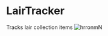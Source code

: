 # LairTracker
Tracks lair collection items
![hrronmN](https://user-images.githubusercontent.com/25548149/212481463-0efb023a-61e3-4139-bdf6-97e52460f2ec.jpeg)
